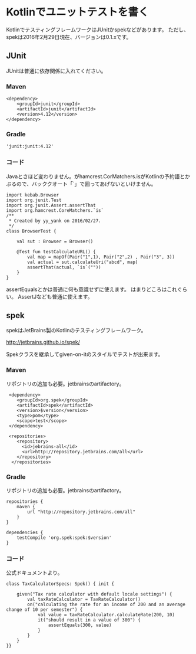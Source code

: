 
# Kotlinでユニットテストを書く

KotlinでテスティングフレームワークはJUnitかspekなどがあります。
ただし、spekは2016年2月29日現在、バージョンは0.1.xです。

## JUnit

JUnitは普通に依存関係に入れてください。

### Maven

    <dependency>
    	<groupId>junit</groupId>
    	<artifactId>junit</artifactId>
    	<version>4.12</version>
    </dependency>


### Gradle

    'junit:junit:4.12'


### コード

Javaとさほど変わりません。がhamcrest.CorMatchers.isがKotlinの予約語とかぶるので、バッククオート「`」で囲ってあげないといけません。


    import kebab.Browser
    import org.junit.Test
    import org.junit.Assert.assertThat
    import org.hamcrest.CoreMatchers.`is`
    /**
     * Created by yy_yank on 2016/02/27.
     */
    class BrowserTest {
    
        val sut : Browser = Browser()
    
        @Test fun testCalculateURL() {
            val map = mapOf(Pair("1",1), Pair("2",2) , Pair("3", 3))
            val actual = sut.calculateUri("abcd", map)
            assertThat(actual, `is`(""))
        }
    }


assertEqualsとかは普通に何も意識せずに使えます。
はまりどころはこれぐらい。
AssertJなども普通に使えます。


## spek


spekはJetBrains製のKotlinのテスティングフレームワーク。

http://jetbrains.github.io/spek/


Spekクラスを継承してgiven-on-itのスタイルでテストが出来ます。

### Maven

リポジトリの追加も必要。jetbrainsのartifactory。

     <dependency>
        <groupId>org.spek</groupId>
        <artifactId>spek</artifactId>
        <version>$version</version>
        <type>pom</type>
        <scope>test</scope>
     </dependency>
     
     <repositories>
        <repository>
          <id>jebrains-all</id>
          <url>http://repository.jetbrains.com/all</url>
        </repository>
      </repositories>
      


### Gradle 

リポジトリの追加も必要。jetbrainsのartifactory。

    repositories {
        maven {
            url "http://repository.jetbrains.com/all"
        }
    }
    
    dependencies {
        testCompile 'org.spek:spek:$version'
    }


### コード

公式ドキュメントより。

    class TaxCalculatorSpecs: Spek() { init {
    
        given("Tax rate calculator with default locale settings") {
            val taxRateCalculator = TaxRateCalculator()
            on("calculating the rate for an income of 200 and an average change of 10 per semester") {
                val value = taxRateCalculator.calculateRate(200, 10)
                it("should result in a value of 300") {
                    assertEquals(300, value)
                }
            }
        }
    }}
